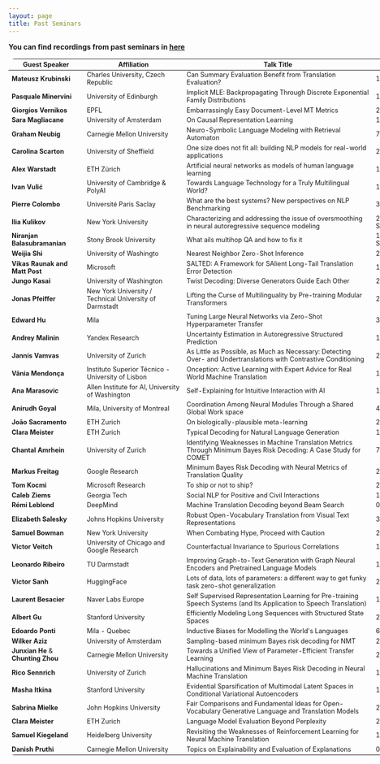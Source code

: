 ```yaml
---
layout: page
title: Past Seminars
---
```


<head>
<style>
table {
    border-collapse: collapse;
    margin: 15px 0;
    font-size: 0.9em;
    border-radius: 12px;
    border: none;
    min-width: 800px;
    width: 800px;
}

thead tr {
    background-color:#57a0d3;
    color: #ffffff;
    text-align: left;
    border: none;
}

table, tr, td {
    border: none;
}

tbody tr.active-row {
    font-weight: bold;
    font-size: 0.9em;
    color: #009879;
    border-spacing:5em;
}

tbody tr.past-row {
    font-size: 0.85em;
    background-color: #f3f3f3;
}


th, td {
    padding: 10px 10px;
}


}
</style>
</head>

**You can find recordings from past seminars in [here](https://drive.google.com/drive/folders/1I_OVS7wuWJwPmvyA9lE_zXVKkUDuNb2L?usp=sharing)**
	
<table>
    <thead>
        <tr>
            <th>Guest Speaker</th>
            <th>Affiliation</th>
            <th>Talk Title</th>
            <th style="width:  10.33%">Date</th>
        </tr>
    </thead>
    <tbody>
	    <tr class="past-row">
            <td><strong>Mateusz Krubinski</strong></td>
            <td>Charles University, Czech Republic</td>
            <td>Can Summary Evaluation Benefit from Translation Evaluation?</td>
            <td>16 Jan</td>
        </tr>
	    <tr class="past-row">
            <td><strong>Pasquale Minervini</strong></td>
            <td>University of Edinburgh</td>
            <td>Implicit MLE: Backpropagating Through Discrete Exponential Family Distributions</td>
            <td>19 Dec</td>
        </tr>
	    <tr class="past-row">
            <td><strong>Giorgios Vernikos</strong></td>
            <td>EPFL</td>
            <td> Embarrassingly Easy Document-Level MT Metrics</td>
            <td>28 Nov</td>
        </tr>
    <tr class="past-row">
            <td><strong>Sara Magliacane</strong></td>
            <td>University of Amsterdam</td>
            <td>On Causal Representation Learning</td>
            <td>14 Nov</td>
        </tr>
    <tr class="past-row">
            <td><strong>Graham Neubig</strong></td>
            <td>Carnegie Mellon University</td>
            <td>Neuro-Symbolic Language Modeling with Retrieval Automaton</td>
            <td>7 Nov</td>
        </tr>
    <tr class="past-row">
        <td><strong>Carolina Scarton</strong></td>
        <td>University of Sheffield</td>
        <td>One size does not fit all: building NLP models for real-world applications</td>
        <td>24 October</td>
    </tr>
    <tr class="past-row">
        <td><strong>Alex Warstadt</strong></td>
        <td>ETH Zürich</td>
        <td>Artificial neural networks as models of human language learning</td>
        <td>17 October</td>
    </tr>
    <tr class="past-row">
        <td><strong>Ivan Vulić</strong></td>
        <td>University of Cambridge & PolyAI</td>
        <td>Towards Language Technology for a Truly Multilingual World?</td>
        <td>10 October</td>
    </tr>
    <tr class="past-row">
        <td><strong>Pierre Colombo</strong></td>
        <td>Université Paris Saclay</td>
        <td>What are the best systems? New perspectives on NLP Benchmarking</td>
        <td>3 October</td>
    </tr>
   <tr class="past-row">
        <td><strong>Ilia Kulikov</strong></td>
        <td>New York University</td>
        <td>Characterizing and addressing the issue of oversmoothing in neural autoregressive sequence modeling</td>
        <td>26 September</td>
    </tr>
    <tr class="past-row">
        <td><strong>Niranjan Balasubramanian</strong></td>
        <td>Stony Brook University</td>
        <td>What ails multihop QA and how to fix it</td>
        <td>19 September</td>
    </tr>   
    <tr class="past-row">
        <td><strong>Weijia Shi</strong></td>
        <td>University of Washingto</td>
        <td>Nearest Neighbor Zero-Shot Inference</td>
        <td>25 July</td>
    </tr>
    <tr class="past-row">
        <td><strong>Vikas Raunak and Matt Post</strong></td>
        <td>Microsoft</td>
        <td>SALTED: A Framework for SAlient Long-Tail Translation Error Detection</td>
        <td>18 July</td>
    </tr>
    <tr class="past-row">
        <td><strong>Jungo Kasai</strong></td>
        <td>University of Washington</td>
        <td> Twist Decoding: Diverse Generators Guide Each Other</td>
        <td>27 June</td>
    </tr>
    <tr class="past-row">
        <td><strong>Jonas Pfeiffer</strong></td>
        <td>New York University / Technical University of Darmstadt</td>
        <td> Lifting the Curse of Multilinguality by Pre-training Modular Transformers</td>
        <td>20 June</td>
    </tr>
    <tr class="past-row">
            <td><strong>Edward Hu</strong></td>
            <td>Mila</td>
            <td>Tuning Large Neural Networks via Zero-Shot Hyperparameter Transfer</td>
            <td>30 May</td>
        </tr>
    <tr class="past-row">
            <td><strong>Andrey Malinin</strong></td>
            <td>Yandex Research</td>
            <td>Uncertainty Estimation in Autoregressive Structured Prediction</td>
            <td>16 May</td>
        </tr>
    <tr class="past-row">
            <td><strong>Jannis Vamvas</strong></td>
            <td>University of Zurich</td>
            <td> As Little as Possible, as Much as Necessary: Detecting Over- and Undertranslations with Contrastive Conditioning</td>
            <td>2 May</td>
        </tr>
	<tr class="past-row">
            <td><strong>Vânia Mendonça</strong></td>
            <td>Instituto Superior Técnico - University of Lisbon</td>
            <td>Onception: Active Learning with Expert Advice for Real World Machine Translation</td>
            <td>18 Apr</td>
        </tr>
        <tr class="past-row">
	    <td><strong>Ana Marasovic</strong></td>
	    <td>Allen Institute for AI, University of Washington</td>
            <td>Self-Explaining for Intuitive Interaction with AI</td>
            <td>11 Apr</td>
        </tr>
    <tr class="past-row">
	    <td><strong>Anirudh Goyal</strong></td>
	    <td>Mila, University of Montreal</td>
            <td>Coordination Among Neural Modules Through a Shared Global Work space</td>
            <td>4 Apr</td>
        </tr>
	<tr class="past-row">
            <td><strong>João Sacramento</strong></td>
            <td>ETH Zurich</td>
            <td>On biologically-plausible meta-learning</td>
            <td>28 Mar</td>
        </tr>
	<tr class="past-row">
            <td><strong>Clara Meister</strong></td>
            <td>ETH Zurich</td>
            <td>Typical Decoding for Natural Language Generation</td>
            <td>14 Mar</td>
        </tr>
	 <tr class="past-row">
            <td><strong>Chantal Amrhein</strong></td>
            <td>University of Zurich</td>
            <td>Identifying Weaknesses in Machine Translation Metrics Through Minimum Bayes Risk Decoding: A Case Study for COMET</td>
            <td>7 Mar</td>
        </tr>
        <tr class="past-row">
            <td><strong>Markus Freitag</strong></td>
            <td>Google Research</td>
            <td>Minimum Bayes Risk Decoding with Neural Metrics of Translation Quality</td>
            <td>28 Feb</td>
        </tr>
	    <tr class="past-row">
            <td><strong>Tom Kocmi</strong></td>
            <td>Microsoft Research</td>
            <td>To ship or not to ship?</td>
            <td>21 Feb</td>
        </tr>
        <tr class="past-row">
            <td><strong>Caleb Ziems</strong></td>
            <td>Georgia Tech</td>
            <td>Social NLP for Positive and Civil Interactions</td>
            <td>14 Feb</td>
        </tr>
        <tr class="past-row">
            <td><strong>Rémi Leblond</strong></td>
            <td>DeepMind</td>
            <td>Machine Translation Decoding beyond Beam Search</td>
            <td>07 Feb</td>
        </tr>
        <tr class="past-row">
            <td><strong>Elizabeth Salesky</strong></td>
            <td>Johns Hopkins University</td>
            <td>Robust Open-Vocabulary Translation from Visual Text Representations</td>
            <td>31 Jan</td>
        </tr>
        <tr class="past-row">
            <td><strong>Samuel Bowman</strong></td>
            <td>New York University</td>
            <td>When Combating Hype, Proceed with Caution</td>
            <td>24 Jan</td>
        </tr>
        <tr class="past-row">
            <td><strong>Victor Veitch</strong></td>
            <td>University of Chicago and Google Research</td>
            <td>Counterfactual Invariance to Spurious Correlations</td>
            <td>17 Jan</td>
        </tr>
        <tr class="past-row">
            <td><strong>Leonardo Ribeiro</strong></td>
            <td>TU Darmstadt</td>
            <td>Improving Graph-to-Text Generation with Graph Neural Encoders and Pretrained Language Models</td>
            <td>10 Jan</td>
        </tr>
        <tr class="past-row">
            <td><strong>Victor Sanh</strong></td>
            <td>HuggingFace</td>
            <td>Lots of data, lots of parameters: a different way to get funky task zero-shot generalization</td>
            <td>20 Dec</td>
        </tr>
        <tr class="past-row">
            <td><strong>Laurent Besacier</strong></td>
            <td>Naver Labs Europe</td>
            <td>Self Supervised Representation Learning for Pre-training Speech Systems ​​​(and Its Application to Speech Translation)</td>
            <td>13 Dec</td>
        </tr>
        <tr class="past-row">
            <td><strong>Albert Gu</strong></td>
            <td>Stanford University</td>
            <td>Efficiently Modeling Long Sequences with Structured State Spaces</td>
            <td>29 Nov</td>
        </tr>
        <tr class="past-row">
            <td><strong>Edoardo Ponti</strong></td>
            <td>Mila - Quebec</td>
            <td>Inductive Biases for Modelling the World's Languages</td>
            <td>6 Dec</td>
        </tr>
        <tr class="past-row">
            <td><strong>Wilker Aziz</strong></td>
            <td>University of Amsterdam</td>
            <td>Sampling-based minimum Bayes risk decoding for NMT</td>
            <td>22 Nov</td>
        </tr>
        <tr class="past-row">
            <td><strong>Junxian He</strong> & <strong>Chunting Zhou</strong></td>
            <td>Carnegie Mellon University</td>
            <td>Towards a Unified View of Parameter-Efficient Transfer Learning</td>
            <td class="date">25 Oct</td>
        </tr>
        <tr class="past-row">
            <td><strong>Rico Sennrich</strong></td>
            <td>University of Zurich</td>
            <td>Hallucinations and Minimum Bayes Risk Decoding in Neural Machine Translation</td>
            <td>18 Oct</td>
        </tr>
        <tr class="past-row">
            <td><strong>Masha Itkina</strong></td>
            <td>Stanford University</td>
            <td>Evidential Sparsification of Multimodal Latent Spaces in Conditional Variational Autoencoders</td>
            <td>11 Oct</td>
        </tr>
        <tr class="past-row">
            <td><strong>Sabrina Mielke</strong></td>
            <td>John Hopkins University</td>
            <td>Fair Comparisons and Fundamental Ideas for Open-Vocabulary Generative Language and Translation Models</td>
            <td>27 Sep</td>
        </tr>
        <tr class="past-row">
            <td><strong>Clara Meister</strong></td>
            <td>ETH Zurich</td>
            <td>Language Model Evaluation Beyond Perplexity</td>
            <td>20 Sep</td>
        </tr>
        <tr class="past-row">
            <td><strong>Samuel Kiegeland</strong></td>
            <td>Heidelberg University</td>
            <td>Revisiting the Weaknesses of Reinforcement Learning for Neural Machine Translation</td>
            <td>13 Sep</td>
        </tr>
        <tr class="past-row">
            <td><strong>Danish Pruthi</strong></td>
            <td>Carnegie Mellon University</td>
            <td>Topics on Explainability and Evaluation of Explanations</td>
            <td>06 Sep</td>
        </tr>
        <!-- and so on... -->
    </tbody>
</table>
